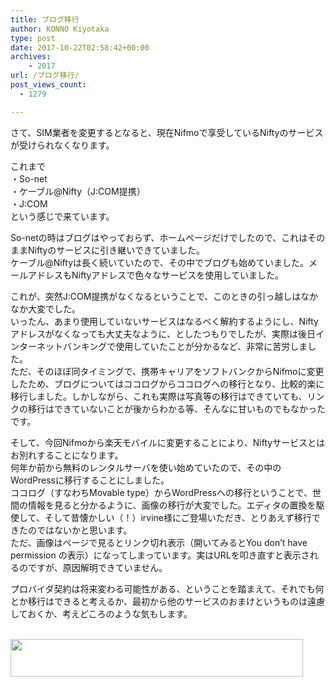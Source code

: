 ```yaml
---
title: ブログ移行
author: KONNO Kiyotaka
type: post
date: 2017-10-22T02:58:42+00:00
archives:
    - 2017
url: /ブログ移行/
post_views_count:
  - 1279

---
```

さて、SIM業者を変更するとなると、現在Nifmoで享受しているNiftyのサービスが受けられなくなります。

これまで  
・So-net  
・ケーブル@Nifty（J:COM提携）  
・J:COM  
という感じで来ています。

So-netの時はブログはやっておらず、ホームページだけでしたので、これはそのままNiftyのサービスに引き継いできていました。  
ケーブル@Niftyは長く続いていたので、その中でブログも始めていました。メールアドレスもNiftyアドレスで色々なサービスを使用していました。

これが、突然J:COM提携がなくなるということで、このときの引っ越しはなかなか大変でした。  
いったん、あまり使用していないサービスはなるべく解約するようにし、Niftyアドレスがなくなっても大丈夫なように、としたつもりでしたが、実際は後日インターネットバンキングで使用していたことが分かるなど、非常に苦労しました。  
ただ、そのほぼ同タイミングで、携帯キャリアをソフトバンクからNifmoに変更したため、ブログについてはココログからココログへの移行となり、比較的楽に移行しました。しかしながら、これも実際は写真等の移行はできていても、リンクの移行はできていないことが後からわかる等、そんなに甘いものでもなかったです。

そして、今回Nifmoから楽天モバイルに変更することにより、Niftyサービスとはお別れすることになります。  
何年か前から無料のレンタルサーバを使い始めていたので、その中のWordPressに移行することにしました。  
ココログ（すなわちMovable type）からWordPressへの移行ということで、世間の情報を見ると分かるように、画像の移行が大変でした。エディタの置換を駆使して、そして昔懐かしい（！）irvine様にご登場いただき、とりあえず移行できたのではないかと思います。  
ただ、画像はページで見るとリンク切れ表示（開いてみるとYou don&#8217;t have permission の表示）になってしまっています。実はURLを叩き直すと表示されるのですが、原因解明できていません。

プロバイダ契約は将来変わる可能性がある、ということを踏まえて、それでも何とか移行はできると考えるか、最初から他のサービスのおまけというものは遠慮しておくか、考えどころのような気もします。

<a href="https://px.a8.net/svt/ejp?a8mat=2TTM34+FHV85E+399O+5ZEMP" target="_blank" rel="nofollow"><br /> <img width="468" height="60" alt="" src="https://www27.a8.net/svt/bgt?aid=171022864937&wid=003&eno=01&mid=s00000015198001005000&mc=1" border="0" /></a>  
<img width="1" height="1" alt="" src="https://i2.wp.com/www10.a8.net/0.gif?resize=1%2C1&#038;ssl=1" border="0" data-recalc-dims="1" />